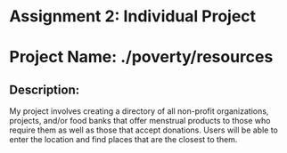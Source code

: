 # **Assignment 2:** Individual Project
# Project Name: ./poverty/resources

## Description:
My project involves creating a directory of all non-profit organizations, projects, and/or food banks that offer menstrual products to those who require them as well as those that accept donations. Users will be able to enter the location and find places that are the closest to them.


